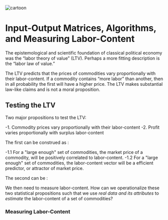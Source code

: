 
![cartoon](https://cosmonaut.blog/wp-content/uploads/2019/04/1_84gwuVnrs6wdiu8yL_o5UA.jpeg)

# Input-Output Matrices, Algorithms, and Measuring Labor-Content 

The epistemological and scientific foundation of classical political economy was the “labor theory of value” (LTV). Perhaps a more fitting description is the “labor law of value.”

The LTV predicts that the prices of commodities vary proportionally with their labor-content. If a commodity contains “more labor” than another, then in all probability the first will have a higher price. The LTV makes substantial law-like claims and is not a moral proposition.

## Testing the LTV

Two major propositions to test the LTV: 

-1. Commodity prices vary proportionally with their labor-content
-2. Profit varies proportionally with surplus labor-content

The first can be construed as : 

-1.1 For a "large enough" set of commodities, the market price of a commodity, will be positively correlated to labor-content.
-1.2 For a "large enough" set of commodities, the labor-content vector will be a efficient predictor, or attractor of market price. 

The second can be :

We then need to measure labor-content. How can we operationalize these two statistical propositions such that we use *real data and its attributes* to *estimate* the labor-content of a set of commodities? 

### Measuring Labor-Content 

